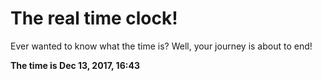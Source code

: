 # The real time clock!

Ever wanted to know what the time is? Well, your journey is about to end!

**The time is Dec 13, 2017, 16:43**